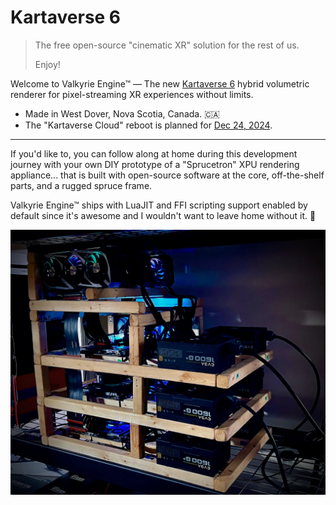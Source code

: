# Kartaverse 6

> The free open-source "cinematic XR" solution for the rest of us.
>
> Enjoy!
>

Welcome to Valkyrie Engine™ — The new [Kartaverse 6](https://github.com/kartaverse) hybrid volumetric renderer for pixel-streaming XR experiences without limits.

- Made in West Dover, Nova Scotia, Canada. 🇨🇦
- The "Kartaverse Cloud" reboot is planned for [Dec 24, 2024](https://days.to/christmas-eve/2024/12/24).

___

If you'd like to, you can follow along at home during this development journey with your own DIY prototype of a "Sprucetron" XPU rendering appliance... that is built with open-source software at the core, off-the-shelf parts, and a rugged spruce frame.

Valkyrie Engine™ ships with LuaJIT and FFI scripting support enabled by default since it's awesome and I wouldn't want to leave home without it. 🤘

![Sprucetron Server](Images/Sprucetron.webp)
